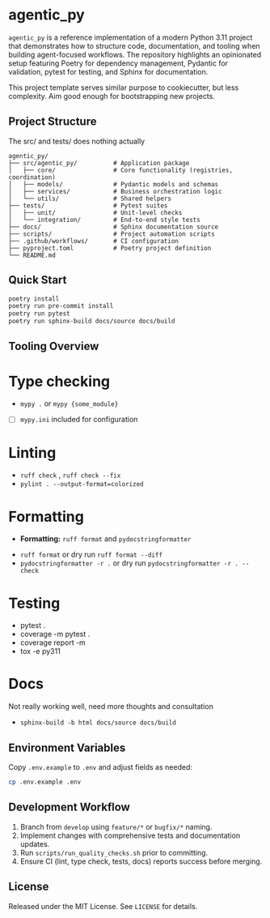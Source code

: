 agentic_py
==========

``agentic_py`` is a reference implementation of a modern Python 3.11 project
that demonstrates how to structure code, documentation, and tooling when
building agent-focused workflows. The repository highlights an opinionated
setup featuring Poetry for dependency management, Pydantic for validation,
pytest for testing, and Sphinx for documentation.

This project template serves similar purpose to cookiecutter, but less complexity.
Aim good enough for bootstrapping new projects.

Project Structure
-----------------

The src/ and tests/ does nothing actually

```
agentic_py/
├── src/agentic_py/          # Application package
│   ├── core/                # Core functionality (registries, coordination)
│   ├── models/              # Pydantic models and schemas
│   ├── services/            # Business orchestration logic
│   └── utils/               # Shared helpers
├── tests/                   # Pytest suites
│   ├── unit/                # Unit-level checks
│   └── integration/         # End-to-end style tests
├── docs/                    # Sphinx documentation source
├── scripts/                 # Project automation scripts
├── .github/workflows/       # CI configuration
├── pyproject.toml           # Poetry project definition
└── README.md
```

Quick Start
-----------

```bash
poetry install
poetry run pre-commit install
poetry run pytest
poetry run sphinx-build docs/source docs/build
```

Tooling Overview
----------------

# Type checking
  * `mypy .` or `mypy {some_module}`
  - [ ]  `mypy.ini` included for configuration
# Linting
  * `ruff check` , `ruff check --fix`
  * `pylint . --output-format=colorized`
# Formatting
  - **Formatting:** ``ruff format`` and ``pydocstringformatter``
  * `ruff format` or dry run `ruff format --diff`
  * `pydocstringformatter -r .` or dry run `pydocstringformatter -r . --check`
# Testing
  * pytest .
  * coverage -m pytest .
  * coverage report -m
  * tox -e py311
# Docs
  Not really working well, need more thoughts and consultation
  * `sphinx-build -b html docs/source docs/build`

Environment Variables
---------------------

Copy ``.env.example`` to ``.env`` and adjust fields as needed:

```bash
cp .env.example .env
```

Development Workflow
--------------------

1. Branch from ``develop`` using ``feature/*`` or ``bugfix/*`` naming.
2. Implement changes with comprehensive tests and documentation updates.
3. Run ``scripts/run_quality_checks.sh`` prior to committing.
4. Ensure CI (lint, type check, tests, docs) reports success before merging.

License
-------

Released under the MIT License. See ``LICENSE`` for details.

